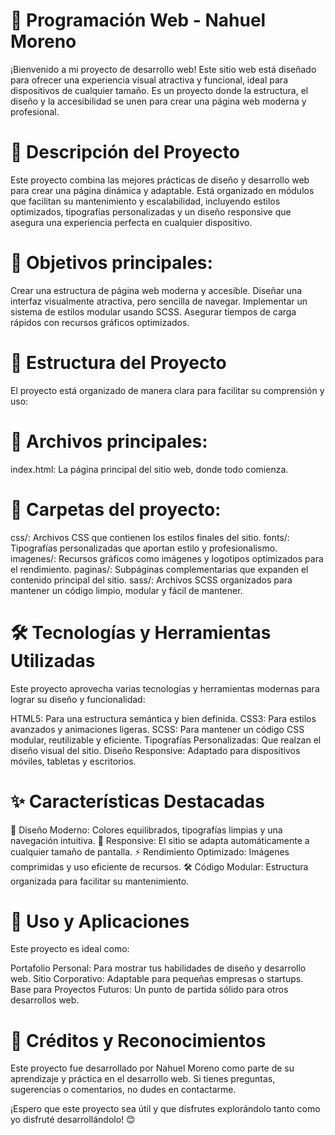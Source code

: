 # 🌟 Programación Web - Nahuel Moreno

¡Bienvenido a mi proyecto de desarrollo web! Este sitio web está diseñado para ofrecer una experiencia visual atractiva y funcional, ideal para dispositivos de cualquier tamaño. Es un proyecto donde la estructura, el diseño y la accesibilidad se unen para crear una página web moderna y profesional.



# 📖 Descripción del Proyecto

Este proyecto combina las mejores prácticas de diseño y desarrollo web para crear una página dinámica y adaptable. Está organizado en módulos que facilitan su mantenimiento y escalabilidad, incluyendo estilos optimizados, tipografías personalizadas y un diseño responsive que asegura una experiencia perfecta en cualquier dispositivo.

# 🌟 Objetivos principales:

Crear una estructura de página web moderna y accesible.
Diseñar una interfaz visualmente atractiva, pero sencilla de navegar.
Implementar un sistema de estilos modular usando SCSS.
Asegurar tiempos de carga rápidos con recursos gráficos optimizados.
# 📂 Estructura del Proyecto

El proyecto está organizado de manera clara para facilitar su comprensión y uso:

# 📌 Archivos principales:

index.html: La página principal del sitio web, donde todo comienza.
# 📂 Carpetas del proyecto:

css/: Archivos CSS que contienen los estilos finales del sitio.
fonts/: Tipografías personalizadas que aportan estilo y profesionalismo.
imagenes/: Recursos gráficos como imágenes y logotipos optimizados para el rendimiento.
paginas/: Subpáginas complementarias que expanden el contenido principal del sitio.
sass/: Archivos SCSS organizados para mantener un código limpio, modular y fácil de mantener.



# 🛠️ Tecnologías y Herramientas Utilizadas

Este proyecto aprovecha varias tecnologías y herramientas modernas para lograr su diseño y funcionalidad:

HTML5: Para una estructura semántica y bien definida.
CSS3: Para estilos avanzados y animaciones ligeras.
SCSS: Para mantener un código CSS modular, reutilizable y eficiente.
Tipografías Personalizadas: Que realzan el diseño visual del sitio.
Diseño Responsive: Adaptado para dispositivos móviles, tabletas y escritorios.



# ✨ Características Destacadas

🎨 Diseño Moderno: Colores equilibrados, tipografías limpias y una navegación intuitiva.
📱 Responsive: El sitio se adapta automáticamente a cualquier tamaño de pantalla.
⚡ Rendimiento Optimizado: Imágenes comprimidas y uso eficiente de recursos.
🛠️ Código Modular: Estructura organizada para facilitar su mantenimiento.



# 📌 Uso y Aplicaciones

Este proyecto es ideal como:

Portafolio Personal: Para mostrar tus habilidades de diseño y desarrollo web.
Sitio Corporativo: Adaptable para pequeñas empresas o startups.
Base para Proyectos Futuros: Un punto de partida sólido para otros desarrollos web.



# 🤝 Créditos y Reconocimientos

Este proyecto fue desarrollado por Nahuel Moreno como parte de su aprendizaje y práctica en el desarrollo web. Si tienes preguntas, sugerencias o comentarios, no dudes en contactarme.



¡Espero que este proyecto sea útil y que disfrutes explorándolo tanto como yo disfruté desarrollándolo! 😊

